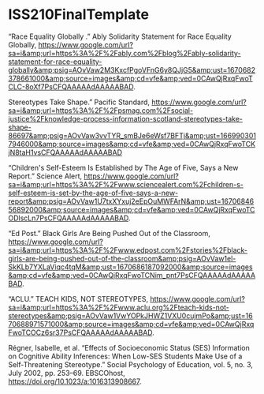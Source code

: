 # ISS210FinalTemplate
“Race Equality Globally .” Ably Solidarity Statement for Race Equality Globally, https://www.google.com/url?sa=i&amp;url=https%3A%2F%2Fably.com%2Fblog%2Fably-solidarity-statement-for-race-equality-globally&amp;psig=AOvVaw2M3KxcfPgoVFnG6y8QJjG5&amp;ust=1670682378661000&amp;source=images&amp;cd=vfe&amp;ved=0CAwQjRxqFwoTCLC-8oXf7PsCFQAAAAAdAAAAABAD. 

Stereotypes Take Shape.” Pacific Standard, https://www.google.com/url?sa=i&amp;url=https%3A%2F%2Fpsmag.com%2Fsocial-justice%2Fknowledge-process-information-scotland-stereotypes-take-shape-86697&amp;psig=AOvVaw3vvTYR_smBJe6eWsf7BFTj&amp;ust=1669903017946000&amp;source=images&amp;cd=vfe&amp;ved=0CAwQjRxqFwoTCKjN8taH1vsCFQAAAAAdAAAAABAD

“Children's Self-Esteem Is Established by The Age of Five, Says a New Report.” Science Alert, https://www.google.com/url?sa=i&amp;url=https%3A%2F%2Fwww.sciencealert.com%2Fchildren-s-self-esteem-is-set-by-the-age-of-five-says-a-new-report&amp;psig=AOvVaw1U7txXYxuj2eEpOuMWFArN&amp;ust=1670684656892000&amp;source=images&amp;cd=vfe&amp;ved=0CAwQjRxqFwoTCODlscLn7PsCFQAAAAAdAAAAABAD. 

“Ed Post.” Black Girls Are Being Pushed Out of the Classroom, https://www.google.com/url?sa=i&amp;url=https%3A%2F%2Fwww.edpost.com%2Fstories%2Fblack-girls-are-being-pushed-out-of-the-classroom&amp;psig=AOvVaw1el-SkKLb7YXLaViqc4tqM&amp;ust=1670686187092000&amp;source=images&amp;cd=vfe&amp;ved=0CAwQjRxqFwoTCNim_pnt7PsCFQAAAAAdAAAAABAD. 

“ACLU.” TEACH KIDS, NOT STEREOTYPES, https://www.google.com/url?sa=i&amp;url=https%3A%2F%2Fwww.aclu.org%2Fteach-kids-not-stereotypes&amp;psig=AOvVaw1VwYOPkJHWZ1VXU0cujmPo&amp;ust=1670688971571000&amp;source=images&amp;cd=vfe&amp;ved=0CAwQjRxqFwoTCOCz6sr37PsCFQAAAAAdAAAAABAD. 
 
 Régner, Isabelle, et al. “Effects of Socioeconomic Status (SES) Information on Cognitive Ability Inferences: When Low-SES Students Make Use of a Self-Threatening Stereotype.” Social Psychology of Education, vol. 5, no. 3, July 2002, pp. 253–69. EBSCOhost, https://doi.org/10.1023/a:1016313908667.
 
